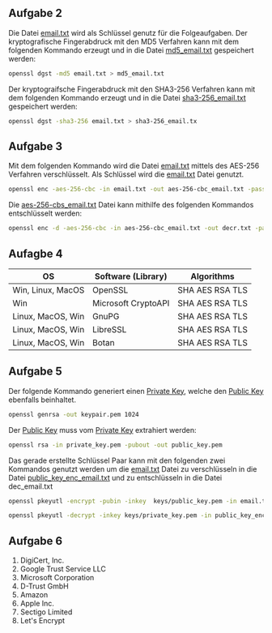 ## Aufgabe 2
Die Datei [email.txt](./email.txt) wird als Schlüssel genutz für die Folgeaufgaben. Der kryptografische Fingerabdruck mit den MD5 Verfahren kann mit dem folgenden Kommando erzeugt und in die Datei [md5_email.txt](./md5_email.txt) gespeichert werden:

```bash
openssl dgst -md5 email.txt > md5_email.txt
```

Der kryptograifsche Fingerabdruck mit den SHA3-256 Verfahren kann mit dem folgenden Kommando erzeugt und in die Datei [sha3-256_email.txt](./sha3-256_email.txt) gespeichert werden:

```bash
openssl dgst -sha3-256 email.txt > sha3-256_email.tx
```

## Aufgabe 3
Mit dem folgenden Kommando wird die Datei [email.txt](./email.txt) mittels des AES-256 Verfahren verschlüsselt. Als Schlüssel wird die [email.txt](./email.txt) Datei genutzt.

```bash
openssl enc -aes-256-cbc -in email.txt -out aes-256-cbc_email.txt -pass file:email.txt
```

Die [aes-256-cbs_email.txt](./aes-256-cbc_email.txt) Datei kann mithilfe des folgenden Kommandos entschlüsselt werden:

```bash
openssl enc -d -aes-256-cbc -in aes-256-cbc_email.txt -out decr.txt -pass file:email.txt 
```

## Aufagbe 4
| OS                | Software (Library)  | Algorithms      |
| ----------------- | ------------------- | --------------- |
| Win, Linux, MacOS | OpenSSL             | SHA AES RSA TLS |
| Win               | Microsoft CryptoAPI | SHA AES RSA TLS |
| Linux, MacOS, Win | GnuPG               | SHA AES RSA TLS |
| Linux, MacOS, Win | LibreSSL            | SHA AES RSA TLS |
| Linux, MacOS, Win | Botan               | SHA AES RSA TLS |

## Aufgabe 5
Der folgende Kommando generiert einen [Private Key](./keys/private_key.pem), welche den [Public Key](./keys/public_key.pem) ebenfalls beinhaltet.
```bash
openssl genrsa -out keypair.pem 1024
```

Der [Public Key](./keys/public_key.pem) muss vom [Private Key](./keys/private_key.pem) extrahiert werden:
```bash
openssl rsa -in private_key.pem -pubout -out public_key.pem
```

Das gerade erstellte Schlüssel Paar kann mit den folgenden zwei Kommandos genutzt werden um die [email.txt](./email.txt) Datei zu verschlüsseln in die Datei [public_key_enc_email.txt](./private_key_enc_email.txt) und zu entschlüsseln in die Datei dec_email.txt
```bash
openssl pkeyutl -encrypt -pubin -inkey  keys/public_key.pem -in email.txt -out public_key_enc_email.txt
```

```bash
openssl pkeyutl -decrypt -inkey keys/private_key.pem -in public_key_enc_email.txt -out dec_email.txt
```

## Aufgabe 6
1. DigiCert, Inc.
2. Google Trust Service LLC
3. Microsoft Corporation
4. D-Trust GmbH
5. Amazon
6. Apple Inc.
7. Sectigo Limited
8. Let's Encrypt

